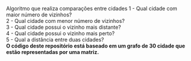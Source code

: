 Algoritmo que realiza comparações entre cidades
1 - Qual cidade com maior número de vizinhos?<br>
2 - Qual cidade com menor número de vizinhos?<br>
3 - Qual cidade possui o vizinho mais distante?<br>
4 - Qual cidade possui o vizinho mais perto?<br>
5 - Qual a distância entre duas cidades?<br>
<strong>O código deste repositório está baseado em um grafo de 30 cidade que estão representadas por uma matriz.</strong> 
